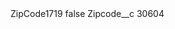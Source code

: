 <?xml version="1.0" encoding="UTF-8"?>
<CustomMetadata xmlns="http://soap.sforce.com/2006/04/metadata" xmlns:xsi="http://www.w3.org/2001/XMLSchema-instance" xmlns:xsd="http://www.w3.org/2001/XMLSchema">
    <label>ZipCode1719</label>
    <protected>false</protected>
    <values>
        <field>Zipcode__c</field>
        <value xsi:type="xsd:string">30604</value>
    </values>
</CustomMetadata>
